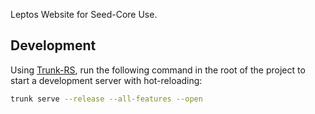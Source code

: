Leptos Website for Seed-Core Use.

## Development

Using [Trunk-RS](https://trunkrs.dev/), run the following command in the root of the project to start a development server with hot-reloading:

```bash
trunk serve --release --all-features --open
```
